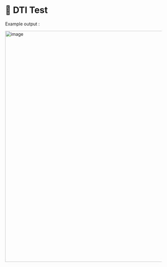# 🚀 DTI Test

Example output :

<img width="1294" height="745" alt="image" src="https://github.com/user-attachments/assets/7921a29a-0182-401f-aecb-b197efcc4e8e" />
